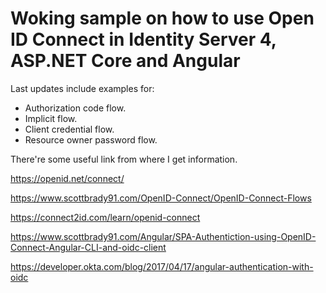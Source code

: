 # Woking sample on how to use Open ID Connect in Identity Server 4, ASP.NET Core and Angular

Last updates include examples for:
 - Authorization code flow.
 - Implicit flow.
 - Client credential flow.
 - Resource owner password flow.

There're some useful link from where I get information.


https://openid.net/connect/

https://www.scottbrady91.com/OpenID-Connect/OpenID-Connect-Flows

https://connect2id.com/learn/openid-connect

https://www.scottbrady91.com/Angular/SPA-Authentiction-using-OpenID-Connect-Angular-CLI-and-oidc-client

https://developer.okta.com/blog/2017/04/17/angular-authentication-with-oidc

